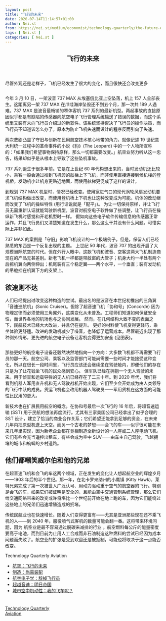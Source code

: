 ```yaml
---
layout: post
title: "飞行的未来"
date: 2020-07-14T11:14:57+01:00
author: Nei.st
from: https://nei.st/medium/economist/technology-quarterly/the-future-of-flight
tags: [ Nei.st ]
categories: [ Nei.st ]
---
```


<article class="post-200 post type-post status-publish format-standard hentry category-technology-quarterly tag-aviation" id="post-200">
 <header class="page-header medium Archives">
  <div class="page-header__image">
  </div>
  <div class="page-header__content">
   <h1 class="page-title text-align-center">
    飞行的未来
   </h1>
  </div>
 </header>
 <div class="entry-content aesop-entry-content" id="post-200-content">
  <link as="font" crossorigin="anonymous" href="//cdn.jsdelivr.net/gh/0nd1jyU39XQ/_/glyph/font-face/0uIzqoZjSuJfvSBnvgXTcApMtcVhMcpr.woff" rel="preload" type="font/woff"/>
  <link as="font" crossorigin="anonymous" href="//cdn.jsdelivr.net/gh/0nd1jyU39XQ/_/glyph/font-face/1sTnSLZWDKucPX6SAk.woff" rel="preload" type="font/woff"/>
  <p class="blog-post__description">
   尽管外观还是老样子，飞机已经发生了很大的变化，而且很快还会改变更多
  </p>
  <span id="more-200">
  </span>
  <div class="navigation__primary-inner">
   <a class="economist__link-logo" href="//nei.st/medium/economist">
   </a>
  </div>
  <div class="container img component-image">
   <div class="aspectRatioPlaceholder">
    <div class="progressiveMedia" data-height="720" data-width="1280">
     <img alt="" class="progressiveMedia-image" data-src="https://cdn.jsdelivr.net/gh/0nd1jyU39XQ/_/img/1/e52bf525ly1g4lomfnqfuj20zk0k078h.jpg" src="https://cdn.jsdelivr.net/gh/0nd1jyU39XQ/_/img/1/e52bf525ly1g4lomfnqfuj20zk0k078h.jpg"/>
    </div>
   </div>
  </div>
  <p>
   今年 3 月 10 日，一架波音 737 MAX 从埃塞俄比亚上空坠落，机上 157 人全部丧生。这距离另一架 737 MAX 在爪哇海岸坠毁还不到五个月，那一次共 189 人遇难。737 MAX 是波音最畅销的窄体客机 737 系列的最新机型。两起事故的直接原因似乎都是有缺陷的传感器向航空电子飞行管理系统输送了错误的数据，而这个系统里又装有未向飞行员介绍过的新软件。该系统坚持否决了飞行员的操作决策，而飞行员不知道该怎么办了。原本为防止飞机失速而设计的程序反而引向了失速。
  </p>
  <p>
   <span class="markup--p">
    两次悲剧凸显了守旧与创新在民用航空技术核心地带的角力。就像记述 19 世纪意大利统一过程中的革命事件的小说《豹》(The Leopard) 中的一个人物所宣称的：「如果我们希望事物保持原样，那么一切都需要改变。」航空业努力听从这一忠告，结果却似乎是从根本上导致了这些坠机事故。
   </span>
  </p>
  <p>
   737 系列诞生于很多年前。它是在上世纪 60 年代构想出来的，当时发动机还比较小，乘客一般会通过推到飞机旁的舷梯上下飞机，而非使用直接连接到候机楼的登机桥。发动机小让机身更贴近地面，而使用舷梯更促成了这样的设计。
  </p>
  <p>
   到规划 737 MAX 机型时，情况已经改变。使用宽进气口的现代涡轮风扇发动机要求飞机结构做出改变，而使用登机桥上下机也让这种改变成为可能。机体的改动继而改变了飞机的操纵特性 (用行话说就是「配平」)。
   <span class="markup--p">
    为让一切保持原样，并让飞行员无需重新认证就能驾驶新机型，波音对航空电子软件做了些调整，让飞行员在操纵新飞机时感觉和开老机型时一样。
   </span>
   假如向这些电子软件传输信息的传感器正常运作，并且飞行员们又清楚知道在发生什么，那么这么干并没有什么问题。可惜实际上并非如此。
  </p>
  <p>
   <span class="markup--p">
    737 MAX 的案例是「守旧」影响飞机设计的一个极端例子。但是，保留人们已经熟悉的东西是一个反复出现的主题。
   </span>
   上世纪 50 年代，波音 707 的出现开启了大规模洲际航空的时代。但在外行人眼中，这款飞机和波音、空客这两大飞机制造商现在的产品无甚差别。新老飞机一样都是带舷窗的大管子；机身大约一半处有两个后掠机翼向两侧伸出；机尾装有三个稳定翼——两个水平，一个垂直；装有发动机的吊舱挂在机翼下方的支架上。
  </p>
  <div class="code-block code-block-1" style="margin: 8px 0; clear: both;">
   <div class="container ads_KbHEVhh8Rw">
    <div class="card card--blog post-sidebar">
     <div class="card-body">
      <div class="logo_ngcontent-kty-0">
      </div>
      <div class="iframe-blocker U6XAMK63Vh00WqvF2BacIQ">
       <div class="background-h60B">
       </div>
       <div class="WumZiPCS4MeMw4pxQ">
       </div>
      </div>
     </div>
     <div class="card-footer">
      <div class="card-footer-wrapper" layout="row bottom-left">
      </div>
     </div>
    </div>
   </div>
  </div>
  <p>
   <h2>
    欲速则不达
   </h2>
  </p>
  <p>
   人们已经提出过改变这种构造的尝试。最出名的是波音在本世纪初推出的三角翼「音速巡航机」(Sonic Cruiser)。但除了超音速飞机「协和号」(Concorde) 因为物理定律而必须使用三角翼外，这类变化从未普及。工程师们知道如何保证安全性，而世界各地的机场也与之协同发展。
   <span class="markup--p">
    然而，在几何结构大致不变的表面之下，民航技术已经大大改进，并且仍在提升。
   </span>
   更好的材料使飞机变得更轻巧，乘坐体验更舒适。改进的发动机减少了噪音，也降低了运营成本。尽管最近出现了那种例外情形，更先进的航空电子设备让客机变得更加安全 (见图表)。
  </p>
  <div class="container img">
   <figure class="image-rightalign">
    <div class="aspectRatioPlaceholder">
     <div class="progressiveMedia" data-height="701" data-width="608">
      <img alt="" class="progressiveMedia-image lazyload" data-src="https://cdn.jsdelivr.net/gh/0nd1jyU39XQ/_/img/1/e52bf525ly1g4looxabdwj20gw0jhwf0.jpg" id="zoom-default" src="https://cdn.jsdelivr.net/gh/0nd1jyU39XQ/_/img/1/e52bf525ly1g4looxabdwj20gw0jhwf0.jpg"/>
     </div>
    </div>
   </figure>
  </div>
  <p>
   <span class="markup--p">
    那些更好的航空电子设备还毅然决然地指向一个方向：大多数飞机都不再需要飞行员的那一天。航空公司、乘客以及监管部门可能尚需要一些时间才能接受这种变化，所以在很长一段时间里，飞行员应该还会继续坐在驾驶舱内，即便他们的存在只是为了让花钱坐飞机的民众感到安心。
   </span>
   但军队已经在拥抱一个无人驾驶的未来。用于侦查和运载导弹的无人机已经存在了二三十年。到 2020 年代，我们将看到机器人军用直升机和无人驾驶战机开始出现，它们至少会开始成为由人类领导的飞行中队的成员。货运飞机也会改用机器人驾驶员——军用货机在这方面的可能性比民用的更大。
  </p>
  <p>
   新技术也在扩展民用航空的概念。在协和号最后一次飞行的 16 年后，将超音速运输 (SST) 用于民航的想法再度流行。尤其有三家美国公司已经拿出了似乎合理的 SST 设计，建立了恰当的商业合作关系；它们希望还能拿到足够的资金，在未来几年内把原型机送上天空。而另一个古老的梦想——会飞的车——似乎很可能在未来几年里实现，因为新老企业都在竞相制造全新设计的一人座或二人座电动飞机。它们有些会充当遥控出租车，有些会成为空中 SUV——由车主自己驾驶，飞越拥堵的城市和蜿蜒的乡村道路。
  </p>
  <p>
   <h2>
    他们都嘲笑威尔伯和他的兄弟
   </h2>
  </p>
  <p>
   在超音速飞机和会飞的车这两个领域，正在发生的变化让人想起航空业的辉煌岁月——1903 年后的半个世纪。那一年，在北卡罗来纳州的小鹰镇 (Kitty Hawk)，莱特兄弟完成了第一次被世人广泛认可、用动力驱动重于空气的航空器的飞行。特别是会飞的车，如果它们被证明是安全的，且能由空中交通管制系统管理，那么它们给交通网络带来的改变或许将堪比一个世纪前开始在地上跑的车，因为它们能绕过这些地上的兄弟们迅速增殖造成的拥堵。
  </p>
  <div class="code-block code-block-1" style="margin: 8px 0; clear: both;">
   <div class="container ads_KbHEVhh8Rw">
    <div class="card card--blog post-sidebar">
     <div class="card-body">
      <div class="logo_ngcontent-kty-0">
      </div>
      <div class="iframe-blocker U6XAMK63Vh00WqvF2BacIQ">
       <div class="background-h60B">
       </div>
       <div class="WumZiPCS4MeMw4pxQ">
       </div>
      </div>
     </div>
     <div class="card-footer">
      <div class="card-footer-wrapper" layout="row bottom-left">
      </div>
     </div>
    </div>
   </div>
  </div>
  <p>
   传统民航业也在快速增长。随着人们变得更富有——尤其是亚洲那些现在还不乘飞机的人——到 2040 年，服役喷气式客机的数量可能会翻一番。这将带来环境问题，因为
   <span class="markup--p">
    航空业是最不容易通过脱碳来减排的行业
   </span>
   。航空燃料每公斤的能量密度要高于电池，而到目前为止用人工合成而非石油制造这种燃料的尝试已经因为成本问题而失败了。航空业的扩张是受到欢迎还是被抵制，可能也将取决于这一点能否改变。
  </p>
  <div class="js-elevateBottomRecirc u-marginTop40 u-xs-marginTop0 u-backgroundGrayLightest">
   <div class="elevate-container u-paddingBottom60 u-paddingHorizontal10 u-xs-paddingTop30">
    <div class="u-flexStretch u-paddingVertical32 u-xs-flexColumn u-xs-paddingTop0">
     <div class="u-width220 u-flex0 u-relative u-xs-hide">
      <div class="aspectRatioPlaceholder">
       <div class="progressiveMedia" data-height="4301" data-width="3270">
        <img alt="" class="progressiveMedia-image lazyload" data-src="https://cdn.jsdelivr.net/gh/0nd1jyU39XQ/_/img/1/e52bf525ly1g4lptsl7bpj22iu3bhhdv.jpg" id="zoom-default" src="https://cdn.jsdelivr.net/gh/0nd1jyU39XQ/_/img/1/e52bf525ly1g4lptsl7bpj22iu3bhhdv.jpg"/>
       </div>
      </div>
     </div>
     <div class="u-width100pct u-marginBottom20 u-xs-show elevateCoverShadow">
      <div class="aspectRatioPlaceholder">
       <div class="progressiveMedia" data-height="4301" data-width="3270">
        <img alt="" class="progressiveMedia-image lazyload" data-src="https://cdn.jsdelivr.net/gh/0nd1jyU39XQ/_/img/1/e52bf525ly1g4lptsl7bpj22iu3bhhdv.jpg" id="zoom-default" src="https://cdn.jsdelivr.net/gh/0nd1jyU39XQ/_/img/1/e52bf525ly1g4lptsl7bpj22iu3bhhdv.jpg"/>
       </div>
      </div>
     </div>
     <div class="u-flex1 u-flexColumn u-paddingVertical20 u-marginLeft40 u-borderBottomLighter u-borderBox u-minHeight280 u-xs-sizeFullWidth u-xs-paddingBottom30 u-xs-paddingTop10 u-xs-margin0 u-xs-minHeightAuto">
      <div class="blog-post__siblings-list-aside">
       <span class="blog-post__side-accent-rule">
        Technology Quarterly
       </span>
       <span class="blog-post__side-title">
        Aviation
       </span>
       <ul class="blog-post__siblings-list">
        <li class="blog-post__siblings-list__article">
         <a class="blog-post__siblings-list__article__link" href="//nei.st/medium/economist/the-future-of-flight">
          <span class="blog-post__siblings-list__title">
           航空：飞行的未来
          </span>
         </a>
        </li>
        <li class="blog-post__siblings-list__article">
         <a class="blog-post__siblings-list__article__link" href="//nei.st/medium/economist/some-assembly-required">
          <span class="blog-post__siblings-list__title">
           制造：尚需装配
          </span>
         </a>
        </li>
        <li class="blog-post__siblings-list__article">
         <a class="blog-post__siblings-list__article__link" href="//nei.st/medium/economist/drop-the-pilot">
          <span class="blog-post__siblings-list__title">
           航空电子学：辞掉飞行员
          </span>
         </a>
        </li>
        <li class="blog-post__siblings-list__article">
         <a class="blog-post__siblings-list__article__link blog-post__siblings-list__article__link--selected" href="//nei.st/medium/economist/tomorrow-never-dies">
          <span class="blog-post__siblings-list__title">
           超越音速：明日帝国
          </span>
         </a>
        </li>
        <li class="blog-post__siblings-list__article">
         <a class="blog-post__siblings-list__article__link blog-post__siblings-list__article__link--selected" href="//nei.st/medium/economist/wheres-my-flying-car">
          <span class="blog-post__siblings-list__title">
           城市空中机动性：我的飞车呢？
          </span>
         </a>
        </li>
       </ul>
      </div>
     </div>
    </div>
   </div>
  </div>
  <div class="container ag ah">
   <div class="fe n el">
    <a class="dt du bn bo bp bq br bs bt bu dv dw bx by dx dy" href="https://nei.st/medium/economist?source=https://www.economist.com/technology-quarterly/2019/05/30/despite-setbacks-aviation-is-changing-fast">
     <div class="c ff fg ag ah fh el fi fj ce fk fl fm fn fo fp fq fr fs ft fu">
      <div class="bs em en eo ep eq fv ah fw fg ag bm eu fx q fy fz p ac">
      </div>
     </div>
    </a>
   </div>
  </div>
  <div class="code-block code-block-2" style="margin: 8px 0; clear: both;">
   <br/>
   <div class="container ads_KbHEVhh8Rw">
    <div class="card card--blog post-sidebar">
     <div class="card-body">
      <div class="logo_ngcontent-kty-0">
      </div>
      <div class="iframe-blocker U6XAMK63Vh00WqvF2BacIQ">
       <div class="background-h60B">
       </div>
       <div class="WumZiPCS4MeMw4pxQ">
       </div>
      </div>
     </div>
     <div class="card-footer">
      <div class="card-footer-wrapper" layout="row bottom-left">
      </div>
     </div>
    </div>
   </div>
  </div>
 </div>
 <footer class="entry-footer">
  <div class="categories icon-link">
   <a href="https://nei.st/category/medium/economist/technology-quarterly" rel="category tag">
    Technology Quarterly
   </a>
  </div>
  <div class="tags icon-link">
   <a href="https://nei.st/tag/aviation" rel="tag">
    Aviation
   </a>
  </div>
 </footer>
</article>

